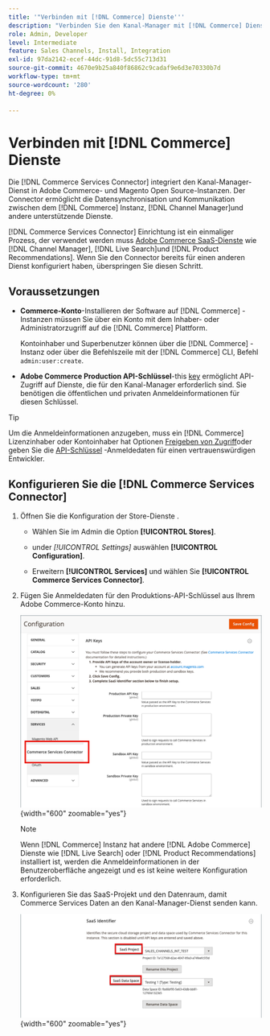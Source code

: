 ```yaml
---
title: '"Verbinden mit [!DNL Commerce] Dienste'''
description: "Verbinden Sie den Kanal-Manager mit [!DNL Commerce] Dienste, die die Datensynchronisation und Kommunikation zwischen [!DNL Commerce] -Instanz, Kanal-Manager und anderen unterstützenden Diensten."
role: Admin, Developer
level: Intermediate
feature: Sales Channels, Install, Integration
exl-id: 97da2142-ecef-44dc-91d8-5dc55c713d31
source-git-commit: 4670e9b25a840f86862c9cadaf9e6d3e70330b7d
workflow-type: tm+mt
source-wordcount: '280'
ht-degree: 0%

---
```



# Verbinden mit [!DNL Commerce] Dienste

Die [!DNL Commerce Services Connector] integriert den Kanal-Manager-Dienst in Adobe Commerce- und Magento Open Source-Instanzen. Der Connector ermöglicht die Datensynchronisation und Kommunikation zwischen dem [!DNL Commerce] Instanz, [!DNL Channel Manager]und andere unterstützende Dienste.

[!DNL Commerce Services Connector] Einrichtung ist ein einmaliger Prozess, der verwendet werden muss [Adobe Commerce SaaS-Dienste](https://experienceleague.adobe.com/docs/commerce-merchant-services/user-guides/home.html) wie [!DNL Channel Manager], [!DNL Live Search]und [!DNL Product Recommendations]. Wenn Sie den Connector bereits für einen anderen Dienst konfiguriert haben, überspringen Sie diesen Schritt.

## Voraussetzungen

- **Commerce-Konto**-Installieren der Software auf [!DNL Commerce] -Instanzen müssen Sie über ein Konto mit dem Inhaber- oder Administratorzugriff auf die [!DNL Commerce] Plattform.

  Kontoinhaber und Superbenutzer können über die [!DNL Commerce] -Instanz oder über die Befehlszeile mit der [!DNL Commerce] CLI, Befehl `admin:user:create`.

- **Adobe Commerce Production API-Schlüssel**-this [key](https://experienceleague.adobe.com/docs/commerce-merchant-services/user-guides/integration-services/saas.html#genapikey) ermöglicht API-Zugriff auf Dienste, die für den Kanal-Manager erforderlich sind. Sie benötigen die öffentlichen und privaten Anmeldeinformationen für diesen Schlüssel.

>[!TIP]
>
>Um die Anmeldeinformationen anzugeben, muss ein [!DNL Commerce] Lizenzinhaber oder Kontoinhaber hat Optionen [Freigeben von Zugriff](https://experienceleague.adobe.com/docs/commerce-admin/start/commerce-account/commerce-account-share.html)oder geben Sie die [API-Schlüssel](https://experienceleague.adobe.com/docs/commerce-merchant-services/user-guides/integration-services/saas.html) -Anmeldedaten für einen vertrauenswürdigen Entwickler.

## Konfigurieren Sie die [!DNL Commerce Services Connector]

1. Öffnen Sie die Konfiguration der Store-Dienste .

   - Wählen Sie im Admin die Option **[!UICONTROL Stores]**.

   - under *[!UICONTROL Settings]* auswählen **[!UICONTROL Configuration]**.

   - Erweitern **[!UICONTROL Services]** und wählen Sie **[!UICONTROL Commerce Services Connector]**.

1. Fügen Sie Anmeldedaten für den Produktions-API-Schlüssel aus Ihrem Adobe Commerce-Konto hinzu.

   ![[!DNL Commerce Services Connector] im [!DNL Admin] Ansicht](assets/commerce-services-connector-admin-service-view.png){width="600" zoomable="yes"}


   >[!NOTE]
   >
   > Wenn [!DNL Commerce] Instanz hat andere [!DNL Adobe Commerce] Dienste wie [!DNL Live Search] oder [!DNL Product Recommendations] installiert ist, werden die Anmeldeinformationen in der Benutzeroberfläche angezeigt und es ist keine weitere Konfiguration erforderlich.

1. Konfigurieren Sie das SaaS-Projekt und den Datenraum, damit Commerce Services Daten an den Kanal-Manager-Dienst senden kann.

   ![[!DNL Commerce Services Connector] SaaS-ID-Konfiguration in der [!DNL Admin] Ansicht](assets/commerce-services-connector-saas-config.png){width="600" zoomable="yes"}

